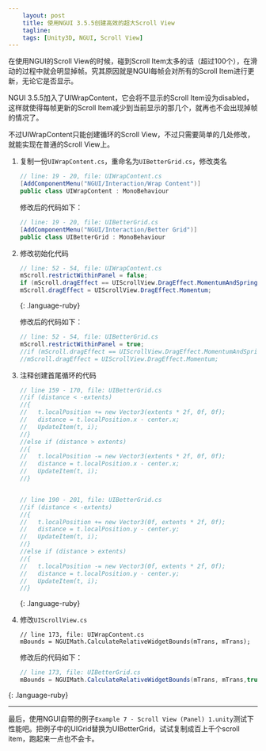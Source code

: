 ```yaml
---
    layout: post
    title: 使用NGUI 3.5.5创建高效的超大Scroll View
    tagline: 
    tags: [Unity3D, NGUI, Scroll View]
---
```


在使用NGUI的Scroll View的时候，碰到Scroll Item太多的话（超过100个），在滑动的过程中就会明显掉帧。究其原因就是NGUI每帧会对所有的Scroll Item进行更新，无论它是否显示。

NGUI 3.5.5加入了UIWrapContent，它会将不显示的Scroll Item设为disabled，这样就使得每帧更新的Scroll Item减少到当前显示的那几个，就再也不会出现掉帧的情况了。

不过UIWrapContent只能创建循环的Scroll View，不过只需要简单的几处修改，就能实现在普通的Scroll View上。

1. 复制一份`UIWrapContent.cs`，重命名为`UIBetterGrid.cs`，修改类名


   ~~~ csharp		
   // line: 19 - 20, file: UIWrapContent.cs
   [AddComponentMenu("NGUI/Interaction/Wrap Content")]
   public class UIWrapContent : MonoBehaviour
   ~~~
 
   修改后的代码如下：

   ~~~ csharp
   // line: 19 - 20, file: UIBetterGrid.cs
   [AddComponentMenu("NGUI/Interaction/Better Grid")]
   public class UIBetterGrid : MonoBehaviour
   ~~~

2. 修改初始化代码 
	
   ~~~ csharp 
   // line: 52 - 54, file: UIWrapContent.cs
   mScroll.restrictWithinPanel = false;
   if (mScroll.dragEffect == UIScrollView.DragEffect.MomentumAndSpring)
   mScroll.dragEffect = UIScrollView.DragEffect.Momentum;
   ~~~
   {: .language-ruby}
   
   修改后的代码如下：
   
   ~~~ csharp
   // line: 52 - 54, file: UIBetterGrid.cs
   mScroll.restrictWithinPanel = true;
   //if (mScroll.dragEffect == UIScrollView.DragEffect.MomentumAndSpring)
   //mScroll.dragEffect = UIScrollView.DragEffect.Momentum;
   ~~~
	
3. 注释创建首尾循环的代码

   ~~~ csharp
   // line 159 - 170, file: UIBetterGrid.cs 
   //if (distance < -extents)
   //{
   //	t.localPosition += new Vector3(extents * 2f, 0f, 0f);
   //	distance = t.localPosition.x - center.x;
   //	UpdateItem(t, i);
   //}
   //else if (distance > extents)
   //{
   //	t.localPosition -= new Vector3(extents * 2f, 0f, 0f);
   //	distance = t.localPosition.x - center.x;
   //	UpdateItem(t, i);
   //}
   
   
   // line 190 - 201, file: UIBetterGrid.cs
   //if (distance < -extents)
   //{
   //	t.localPosition += new Vector3(0f, extents * 2f, 0f);
   //	distance = t.localPosition.y - center.y;
   //	UpdateItem(t, i);
   //}
   //else if (distance > extents)
   //{
   //	t.localPosition -= new Vector3(0f, extents * 2f, 0f);
   //	distance = t.localPosition.y - center.y;
   //	UpdateItem(t, i);
   //}
   ~~~
   {: .language-ruby}
4. 修改`UIScrollView.cs`
	

   ~~~
   // line 173, file: UIWrapContent.cs
   mBounds = NGUIMath.CalculateRelativeWidgetBounds(mTrans, mTrans);  
   ~~~
   
   修改后的代码如下：	
   
   ~~~ csharp	
   // line 173, file: UIBetterGrid.cs		
   mBounds = NGUIMath.CalculateRelativeWidgetBounds(mTrans, mTrans,true);  
   ~~~
{: .language-ruby}
  
---
最后，使用NGUI自带的例子`Example 7 - Scroll View (Panel) 1.unity`测试下性能吧。把例子中的UIGrid替换为UIBetterGrid，试试复制成百上千个scroll item，跑起来一点也不会卡。